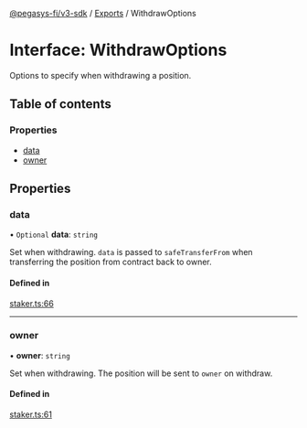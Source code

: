 [@pegasys-fi/v3-sdk](../README.md) / [Exports](../modules.md) / WithdrawOptions

# Interface: WithdrawOptions

Options to specify when withdrawing a position.

## Table of contents

### Properties

- [data](WithdrawOptions.md#data)
- [owner](WithdrawOptions.md#owner)

## Properties

### data

• `Optional` **data**: `string`

Set when withdrawing. `data` is passed to `safeTransferFrom` when transferring the position from contract back to owner.

#### Defined in

[staker.ts:66](https://github.com/Jingo-Finance/v3-sdk/blob/08a7c05/src/staker.ts#L66)

___

### owner

• **owner**: `string`

Set when withdrawing. The position will be sent to `owner` on withdraw.

#### Defined in

[staker.ts:61](https://github.com/Jingo-Finance/v3-sdk/blob/08a7c05/src/staker.ts#L61)
